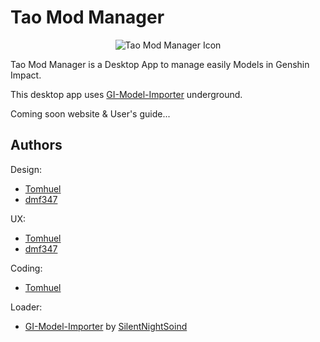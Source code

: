 # Tao Mod Manager

<div align='center'>

![Tao Mod Manager Icon](/build/icon.png)

</div>

Tao Mod Manager is a Desktop App to manage easily Models in Genshin Impact.

This desktop app uses [GI-Model-Importer](https://github.com/SilentNightSound/GI-Model-Importer) underground.

Coming soon website & User's guide...


## Authors

Design:
- [Tomhuel](https://github.com/Tomhuel)
- [dmf347](https://github.com/dmf347)

UX:
- [Tomhuel](https://github.com/Tomhuel)
- [dmf347](https://github.com/dmf347)

Coding:
- [Tomhuel](https://github.com/Tomhuel)

Loader:
- [GI-Model-Importer](https://github.com/SilentNightSound/GI-Model-Importer) by [SilentNightSoind](https://github.com/SilentNightSound)